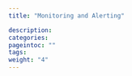```yaml
---
title: "Monitoring and Alerting"

description:
categories:
pageintoc: ""
tags:
weight: "4"
---
```


<!--# Monitoring and Alerting -->
